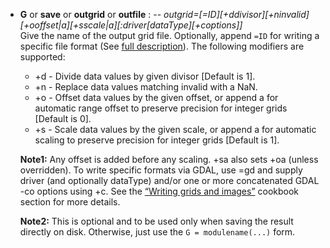 - **G** or **save** or **outgrid** or **outfile** : -- *outgrid=[=ID][+ddivisor][+ninvalid][+ooffset|a][+sscale|a][:driver[dataType][+coptions]]*\
   Give the name of the output grid file. Optionally, append `=ID` for writing a specific file format
   (See [full description](https://docs.generic-mapping-tools.org/dev/gmt.html#grd-inout-full)).
   The following modifiers are supported:
   - +d - Divide data values by given divisor [Default is 1].
   - +n - Replace data values matching invalid with a NaN.
   - +o - Offset data values by the given offset, or append a for automatic range offset to preserve precision for integer grids [Default is 0].
   - +s - Scale data values by the given scale, or append a for automatic scaling to preserve precision for integer grids [Default is 1].

   **Note1:** Any offset is added before any scaling. +sa also sets +oa (unless overridden). To write specific
   formats via GDAL, use =gd and supply driver (and optionally dataType) and/or one or more concatenated
   GDAL -co options using +c. See the [“Writing grids and images”](https://docs.generic-mapping-tools.org/dev/cookbook/features.html#write-grids-images) cookbook section for more details.

   **Note2:** This is optional and to be used only when saving the result directly on disk. Otherwise,
   just use the `G = modulename(...)` form.